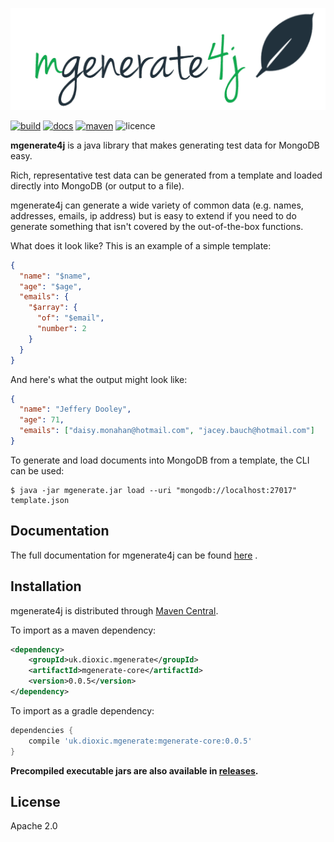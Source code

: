<p align="center"><img src="docs/img/logo_text.png"></p>

[![build][build_badge]][build_url] [![docs][docs_badge]][gh-page] [![maven][maven_badge]][maven_url] ![licence][licence_badge]

**mgenerate4j** is a java library that makes generating test data for MongoDB easy.

Rich, representative test data can be generated from a template and loaded directly into MongoDB (or output to a file).

mgenerate4j can generate a wide variety of common data (e.g. names, addresses, emails, ip address) but is easy to extend if
you need to do generate something that isn't covered by the out-of-the-box functions. 

What does it look like? This is an example of a simple template:

```json
{
  "name": "$name",
  "age": "$age",
  "emails": {
    "$array": {
      "of": "$email",
      "number": 2
    } 
  }
}
``` 

And here's what the output might look like:

```json
{
  "name": "Jeffery Dooley",
  "age": 71,
  "emails": ["daisy.monahan@hotmail.com", "jacey.bauch@hotmail.com"]
}
```

To generate and load documents into MongoDB from a template, the CLI can be used:

```
$ java -jar mgenerate.jar load --uri "mongodb://localhost:27017" template.json
``` 

## Documentation

The full documentation for mgenerate4j can be found [here][gh-page] .

## Installation

mgenerate4j is distributed through [Maven Central][maven_url].

To import as a maven dependency:
```xml
<dependency>
    <groupId>uk.dioxic.mgenerate</groupId>
    <artifactId>mgenerate-core</artifactId>
    <version>0.0.5</version>
</dependency>
```

To import as a gradle dependency:
```groovy
dependencies {
    compile 'uk.dioxic.mgenerate:mgenerate-core:0.0.5'
}
```

**Precompiled executable jars are also available in [releases][releases].**

## License

Apache 2.0

[hack]:          http://hack
[bson-spec]:     http://bsonspec.org/spec.html
[docs_badge]:    https://github.com/dioxic/mgenerate4j/workflows/docs/badge.svg
[build_badge]:   https://github.com/dioxic/mgenerate4j/workflows/build/badge.svg
[maven_badge]:   https://img.shields.io/maven-central/v/uk.dioxic.mgenerate/mgenerate-parent
[travis_badge]:  https://api.travis-ci.org/dioxic/mgenerate4j.svg?branch=master
[licence_badge]: https://img.shields.io/hexpm/l/apa
[build_url]:     https://github.com/dioxic/mgenerate4j/actions?query=workflow%3A%22build%22
[travis_url]:    https://travis-ci.org/dioxic/mgenerate4j
[maven_url]:     https://search.maven.org/search?q=g:uk.dioxic.mgenerate
[releases]:      https://github.com/dioxic/mgenerate4j/releases/latest
[gh-page]:       https://dioxic.github.io/mgenerate4j/
